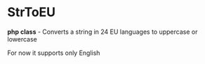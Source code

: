 # StrToEU
<b>php class</b> - Converts a string in 24 EU languages to uppercase or lowercase

For now it supports only English
